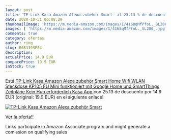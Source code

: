 ```yaml
---
layout: post
title: 'TP-Link Kasa Amazon Alexa zubehör Smart  al 25.13 % de descuento'
date: 2020-10-31 06:08:29
thumbnailImage: 'https://m.media-amazon.com/images/I/4168qMfPfoL._SL200_.jpg'
images: [ 'https://m.media-amazon.com/images/I/4168qMfPfoL._SL200_.jpg' ]
comments: true
category: ofertas
author: ring
slug: B08339SP84
description:
actualPrice: 14.9 EUR
comparePrice: 19.9 EUR
inStock: true
---
```


Está [TP-Link Kasa Amazon Alexa zubehör Smart Home Wifi WLAN Steckdose KP105 EU  Mini  funktioniert mit Google Home und SmartThings  Zeitpläne  Kein Hub erforderlich  Kasa App ](https://www.amazon.de/dp/B08339SP84/?tag=tolees0ca-21) con 25.13 de descuento por 14.9 EUR (original: 19.9 EUR) en el siguiente enlace!

[![TP-Link Kasa Amazon Alexa zubehör Smart ](https://m.media-amazon.com/images/I/4168qMfPfoL._SL200_.jpg)](https://www.amazon.de/dp/B08339SP84/?tag=tolees0ca-21)

[Ver la oferta!!](https://www.amazon.de/dp/B08339SP84/?tag=tolees0ca-21)

Links participate in Amazon Associate program and might generate a comission on qualifying sales



